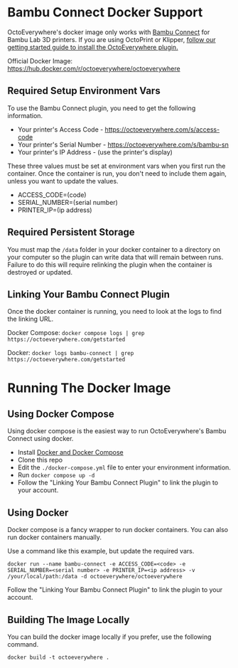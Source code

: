 # Bambu Connect Docker Support

OctoEverywhere's docker image only works with [Bambu Connect](https://octoeverywhere.com/bambu?source=github_docker_readme) for Bambu Lab 3D printers. If you are using OctoPrint or Klipper, [follow our getting started guide to install the OctoEverywhere plugin.](https://octoeverywhere.com/getstarted?source=github_docker_readme)

Official Docker Image: https://hub.docker.com/r/octoeverywhere/octoeverywhere

## Required Setup Environment Vars

To use the Bambu Connect plugin, you need to get the following information.

- Your printer's Access Code - https://octoeverywhere.com/s/access-code
- Your printer's Serial Number - https://octoeverywhere.com/s/bambu-sn
- Your printer's IP Address - (use the printer's display)

These three values must be set at environment vars when you first run the container. Once the container is run, you don't need to include them again, unless you want to update the values.

- ACCESS_CODE=(code)
- SERIAL_NUMBER=(serial number)
- PRINTER_IP=(ip address)

## Required Persistent Storage

You must map the `/data` folder in your docker container to a directory on your computer so the plugin can write data that will remain between runs. Failure to do this will require relinking the plugin when the container is destroyed or updated.

## Linking Your Bambu Connect Plugin

Once the docker container is running, you need to look at the logs to find the linking URL.

Docker Compose:
`docker compose logs | grep https://octoeverywhere.com/getstarted`

Docker:
`docker logs bambu-connect | grep https://octoeverywhere.com/getstarted`

# Running The Docker Image

## Using Docker Compose

Using docker compose is the easiest way to run OctoEverywhere's Bambu Connect using docker.

- Install [Docker and Docker Compose](https://docs.docker.com/compose/install/linux/)
- Clone this repo
- Edit the `./docker-compose.yml` file to enter your environment information.
- Run `docker compose up -d`
- Follow the "Linking Your Bambu Connect Plugin" to link the plugin to your account.

## Using Docker

Docker compose is a fancy wrapper to run docker containers. You can also run docker containers manually.

Use a command like this example, but update the required vars.

`docker run --name bambu-connect -e ACCESS_CODE=<code> -e SERIAL_NUMBER=<serial number> -e PRINTER_IP=<ip address> -v /your/local/path:/data -d octoeverywhere/octoeverywhere`

Follow the "Linking Your Bambu Connect Plugin" to link the plugin to your account.

## Building The Image Locally

You can build the docker image locally if you prefer, use the following command.

`docker build -t octoeverywhere .`
